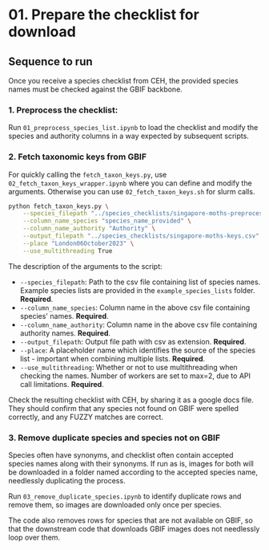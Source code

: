 # 01. Prepare the checklist for download

## Sequence to run

Once you receive a species checklist from CEH, the provided species names must be checked against the GBIF backbone.

### 1. Preprocess the checklist:
Run `01_preprocess_species_list.ipynb` to load the checklist and modify the species and authority columns in a way expected by subsequent scripts.

### 2. Fetch taxonomic keys from GBIF

For quickly calling the `fetch_taxon_keys.py`, use `02_fetch_taxon_keys_wrapper.ipynb` where you can define and modify the arguments. Otherwise you can use `02_fetch_taxon_keys.sh` for slurm calls.

```sh
python fetch_taxon_keys.py \
    --species_filepath "../species_checklists/singapore-moths-preprocessed.csv" \
    --column_name_species "species_name_provided" \
    --column_name_authority "Authority" \
    --output_filepath "../species_checklists/singapore-moths-keys.csv" \
    --place "London06October2023" \
    --use_multithreading True
```

The description of the arguments to the script:
* `--species_filepath`: Path to the csv file containing list of species names. Example species lists are provided in the `example_species_lists` folder. **Required**.
* `--column_name_species`: Column name in the above csv file containing species' names. **Required**.
* `--column_name_authority`: Column name in the above csv file containing authority names. **Required**.
* `--output_filepath`: Output file path with csv as extension. **Required**.
* `--place`: A placeholder name which identifies the source of the species list - important when combining multiple lists. **Required**.
* `--use_multithreading`: Whether or not to use multithreading when checking the names. Number of workers are set to max=2, due to API call limitations. **Required**.

Check the resulting checklist with CEH, by sharing it as a google docs file. They should confirm that any species not found on GBIF were spelled correctly, and any FUZZY matches are correct.

### 3. Remove duplicate species and species not on GBIF

Species often have synonyms, and checklist often contain accepted species names along with their synonyms. If run as is, images for both will be downloaded in a folder named according to the accepted species name, needlessly duplicating the process.

Run `03_remove_duplicate_species.ipynb` to identify duplicate rows and remove them, so images are downloaded only once per species.

The code also removes rows for species that are not available on GBIF, so that the downstream code that downloads GBIF images does not needlessly loop over them.
